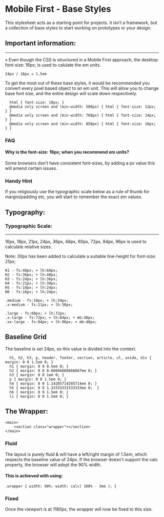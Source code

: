 # Mobile First - Base Styles

This stylesheet acts as a starting point for projects. It isn’t a framework, but a collection of base styles to start working on prototypes or your design.


## Important information: 
----------------------
» Even though the CSS is structured in a Mobile First approach, the desktop font-size: 16px; is used to calulate the em units.
```
24px / 16px = 1.5em
```

To get the most out of these base styles, it would be recommended you convert every pixel based object to an em unit. This will allow you to change base font size, and the entire design will scale down respectively.

```
  html { font-size: 10px; }
  @media only screen and (min-width: 500px) { html { font-size: 12px; } }
  @media only screen and (min-width: 768px) { html { font-size: 14px; } }
  @media only screen and (min-width: 850px) { html { font-size: 16px; } }
```

### FAQ
#### Why is the font-size: 16px; when you recommend em units?
Some browsers don't have consistent font-sizes, by adding a px value this will amend certain issues. 

### Handy Hint
If you religiously use the typographic scale below as a rule of thumb for margin/padding etc, you will start to remember the exact em values.


## Typography:

### Typographic Scale:
------------ 
16px, 18px, 21px, 24px, 36px, 48px, 60px, 72px, 84px, 96px is used to calculate relative sizes.

Note: 30px has been added to calculate a suitable line-height for font-size: 21px;

```
H1 - fs:48px; + lh:60px;
H2 - fs:36px; + lh:48px;
H3 - fs:24px; + lh:36px;
H4 - fs:21px; + lh:30px;
H5 - fs:18px; + lh:24px;
H6 - fs:16px; + lh:24px;

.medium - fs:18px; + lh:24px;
.x-medium - fs:21px; + lh:30px;

.large - fs:60px; + lh:72px;
.x-large - fs:72px; + lh:84px; + mb:48px;
.xx-large - fs:84px; + lh:96px; + mb:48px;
```

## Baseline Grid

The baseline is set 24px, so this value is divided into the context.

```
  h1, h2, h3, p, header, footer, section, article, ul, aside, div { margin: 0 0 1.5em 0; }
  h1 { margin: 0 0 0.5em 0; }
  h2 { margin: 0 0 0.66666666666667em 0; }
  h3 { margin: 0 0 1em 0; }
  p { margin: 0 0 1.5em 0; }
  h4 { margin: 0 0 1.14285714285714em 0; }
  h5 { margin: 0 0 1.33333333333333em 0;  }
  h6 { margin: 0 0 1.5em 0; }
  li { margin: 0 0 1.5em 0; }
```

## The Wrapper:

```
<main>
	<section class="wrapper"></section>
</main>
```

### Fluid

The layout is purely fluid & will have a left/right margin of 1.5em, which respects the baseline value of 24px. 
If the browser doesn't support the calc property, the browser will adopt the 90% width.

#### This is achieved with using: 
```
.wrapper { width: 90%; width: calc( 100% - 3em ); }
```

### Fixed

Once the viewport is at 1180px, the wrapper will now be fixed to this size.




